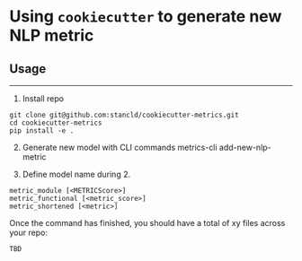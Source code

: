 # Using `cookiecutter` to generate new NLP metric

## Usage
<hr>

1. Install repo
```
git clone git@github.com:stancld/cookiecutter-metrics.git
cd cookiecutter-metrics
pip install -e .
```

2. Generate new model with CLI commands
metrics-cli add-new-nlp-metric

3. Define model name during 2.
```
metric_module [<METRICScore>]
metric_functional [<metric_score>]
metric_shortened [<metric>]
```

Once the command has finished, you should have a total of xy files across your repo:
```
TBD
```
